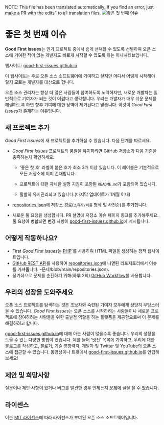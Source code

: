 NOTE: This file has been translated automatically. If you find an error, just make a PR with the edits" to all translation files.
![좋은 첫 번째 이슈](../assets/github/social-preview.png)

# 좋은 첫 번째 이슈

**Good First Issues**는 인기 프로젝트 중에서 쉽게 선택할 수 있도록 선별하여 오픈 소스에 기여한 적이 없는 개발자도 빠르게 시작할 수 있도록 하는 이니셔티브입니다.

웹사이트: [good-first-issues.github.io](https://good-first-issues.github.io)

이 웹사이트는 주로 오픈 소스 소프트웨어에 기여하고 싶지만 어디서 어떻게 시작해야 할지 모르는 개발자를 대상으로 합니다.

오픈 소스 관리자는 항상 더 많은 사람들이 참여하도록 노력하지만, 새로운 개발자는 일반적으로 기여자가 되는 것이 어렵다고 생각합니다. 우리는 개발자가 매우 쉬운 문제를 해결하도록 하면 향후 기여에 대한 장벽이 제거된다고 믿습니다. 이것이 *Good First Issues*가 존재하는 이유입니다.

## 새 프로젝트 추가

*Good First Issues*에 새 프로젝트를 추가하실 수 있습니다. 다음 단계를 따르세요.

- *Good First Issues* 프로젝트의 품질을 유지하려면 GitHub 저장소가 다음 기준을 충족하는지 확인하세요.

     - '좋은 첫 호' 라벨이 붙은 호가 최소 3개 이상 있습니다. 이 레이블은 기본적으로 모든 저장소에 이미 존재합니다.

     - 프로젝트에 대한 자세한 설정 지침이 포함된 `README.md`가 포함되어 있습니다.

     - 활발히 유지관리되고 있습니다.(마지막 업데이트가 1개월 이내)

- [repositories.json](https://github.com/gomzyakov/good-first-issue/blob/main/repositories.json)에 저장소 경로(`소유자/이름` 형식 및 사전순)를 추가합니다.

- 새로운 풀 요청을 생성합니다. PR 설명에 저장소 이슈 페이지 링크를 추가해주세요. 풀 요청이 병합되면 변경 사항이 [good-first-issues.github.io](https://good-first-issues.github.io)에 게시됩니다.

## 어떻게 작동하나요?

- First *Good First Issues*는 [PHP](https://www.php.net)`를 사용하여 HTML 파일을 생성하는 정적 웹사이트입니다.
- [GitHub REST API](https://docs.github.com/en/rest)를 사용하여 [repositories.json](https://github.com/gomzyakov/good-first)에 나열된 리포지토리에서 이슈를 가져옵니다. -문제/blob/main/repositories.json).
- 정기적으로 문제를 순환하기 위해(하루 2회) [GitHub Workflow](https://docs.github.com/en/actions/using-workflows)를 사용합니다.

## 우리의 성장을 도와주세요

오픈 소스 프로젝트를 탐색하는 것은 초보자와 숙련된 기여자 모두에게 상당히 부담스러울 수 있습니다. *Good First Issues*는 오픈 소스를 시작하려는 사람들이나 새로운 프로젝트에 참여하려는 사람들을 위한 출발점 역할을 하는 플랫폼을 제공함으로써 이 문제를 해결하려고 합니다.

[good-first-issues.github.io](https://good-first-issues.github.io)에 대해 아는 사람이 많을수록 좋습니다. 우리의 성장을 도울 수 있는 다양한 방법이 있습니다. 예를 들어 '멋진' 목록에 기여하고, 우리에 대한 블로그를 작성하고, 블로거, 기술 영향력자, 개발자 및 Twitter 및 YouTube의 오픈 소스에 접근할 수 있습니다. 동영상이나 트윗에서 [good-first-issues.github.io](https://good-first-issues.github.io)를 언급해 보세요!

## 제안 및 희망사항

질문이나 제안 사항이 있거나 버그를 발견한 경우 언제든지 [문제](https://github.com/good-first-issues/good-first-issues.github.io/issues)에 글을 쓸 수 있습니다.

## 라이센스

이는 [MIT 라이선스](https://github.com/good-first-issues/good-first-issues.github.io/blob/main/LICENSE)에 따라 라이선스가 부여된 오픈 소스 소프트웨어입니다.
